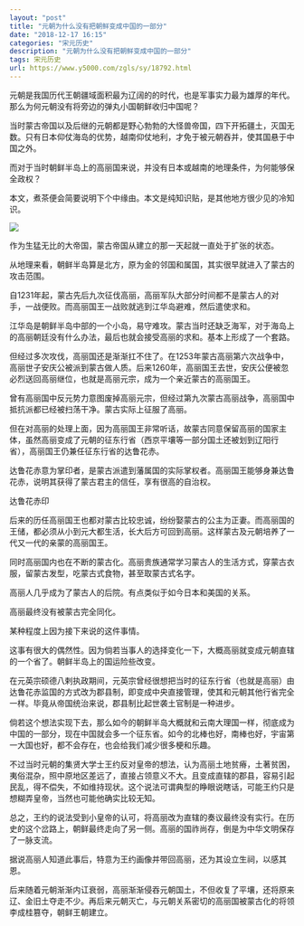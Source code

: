 ```yaml
---
layout: "post"
title: "元朝为什么没有把朝鲜变成中国的一部分"
date: "2018-12-17 16:15"
categories: "宋元历史"
description: "元朝为什么没有把朝鲜变成中国的一部分"
tags: 宋元历史
url: https://www.y5000.com/zgls/sy/18792.html
---
```






元朝是我国历代王朝疆域面积最为辽阔的的时代，也是军事实力最为雄厚的年代。那么为何元朝没有将旁边的弹丸小国朝鲜收归中国呢？

当时蒙古帝国以及后继的元朝都是野心勃勃的大怪兽帝国，四下开拓疆土，灭国无数。只有日本仰仗海岛的优势，越南仰仗地利，才免于被元朝吞并，使其国悬于中国之外。

而对于当时朝鲜半岛上的高丽国来说，并没有日本或越南的地理条件，为何能够保全政权？

本文，煮茶便会简要说明下个中缘由。本文是纯知识贴，是其他地方很少见的冷知识。

![](https://img.y5000.com/uploads/allimg/170407/094PGH4-0.jpg)

作为生猛无比的大帝国，蒙古帝国从建立的那一天起就一直处于扩张的状态。

从地理来看，朝鲜半岛算是北方，原为金的邻国和属国，其实很早就进入了蒙古的攻击范围。

自1231年起，蒙古先后九次征伐高丽，高丽军队大部分时间都不是蒙古人的对手，一战便败。而高丽国王一战败就逃到江华岛避难，然后遣使求和。

江华岛是朝鲜半岛中部的一个小岛，易守难攻。蒙古当时还缺乏海军，对于海岛上的高丽朝廷没有什么办法，最后也就会接受高丽的求和。基本上形成了一个套路。

但经过多次攻伐，高丽国还是渐渐扛不住了。在1253年蒙古高丽第六次战争中，高丽世子安庆公被派到蒙古做人质。后来1260年，高丽国王去世，安庆公便被忽必烈送回高丽继位，也就是高丽元宗，成为一个亲近蒙古的高丽国王。

曾有高丽国中反元势力意图废掉高丽元宗，但经过第九次蒙古高丽战争，高丽国中抵抗派都已经被扫荡干净。蒙古实际上征服了高丽。

但在对高丽的处理上面，因为高丽国王非常听话，故蒙古同意保留高丽的国家主体，虽然高丽变成了元朝的征东行省（西京平壤等一部分国土还被划到辽阳行省），高丽国王仍兼任征东行省的达鲁花赤。

达鲁花赤意为掌印者，是蒙古派遣到藩属国的实际掌权者。高丽国王能够身兼达鲁花赤，说明其获得了蒙古君主的信任，享有很高的自治权。

达鲁花赤印

后来的历任高丽国王也都对蒙古比较忠诚，纷纷娶蒙古的公主为正妻。而高丽国的王储，都必须从小到元大都生活，长大后方可回到高丽。这样蒙古及元朝培养了一代又一代的亲蒙的高丽国王。

同时高丽国内也在不断的蒙古化。高丽贵族通常学习蒙古人的生活方式，穿蒙古衣服，留蒙古发型，吃蒙古式食物，甚至取蒙古式名字。

高丽人几乎成为了蒙古人的后院。有点类似于如今日本和美国的关系。

高丽最终没有被蒙古完全同化。

某种程度上因为接下来说的这件事情。

这事有很大的偶然性。因为倘若当事人的选择变化一下，大概高丽就变成元朝直辖的一个省了。朝鲜半岛上的国运险些改变。

在元英宗硕德八剌执政期间，元英宗曾经很想把当时的征东行省（也就是高丽）由达鲁花赤监国的方式改为郡县制，即变成中央直接管理，使其和元朝其他行省完全一样。毕竟从帝国统治来说，郡县制比起世袭土官制是一种进步。

倘若这个想法实现下去，那么如今的朝鲜半岛大概就和云南大理国一样，彻底成为中国的一部分，现在中国就会多一个征东省。如今的北棒也好，南棒也好，宇宙第一大国也好，都不会存在，也会给我们减少很多梗和乐趣。

不过当时元朝的集贤大学士王约反对皇帝的想法，认为高丽土地贫瘠，土著贫困，夷俗混杂，照中原地区差远了，直接占领意义不大。且变成直辖的郡县，容易引起民乱，得不偿失，不如维持现状。这个说法可谓典型的睁眼说瞎话，可能王约只是想糊弄皇帝，当然也可能他确实比较无知。

总之，王约的说法受到小皇帝的认可，将高丽改为直辖的奏议最终没有实行。在历史的这个岔路上，朝鲜最终走向了另一侧。高丽的国祚尚存，倒是为中华文明保存了一脉支流。

据说高丽人知道此事后，特意为王约画像并带回高丽，还为其设立生祠，以感其恩。

后来随着元朝渐渐内讧衰弱，高丽渐渐侵吞元朝国土，不但收复了平壤，还将原来辽、金旧土夺走不少。再后来元朝灭亡，与元朝关系密切的高丽国被蒙古化的将领李成桂篡夺，朝鲜王朝建立。

